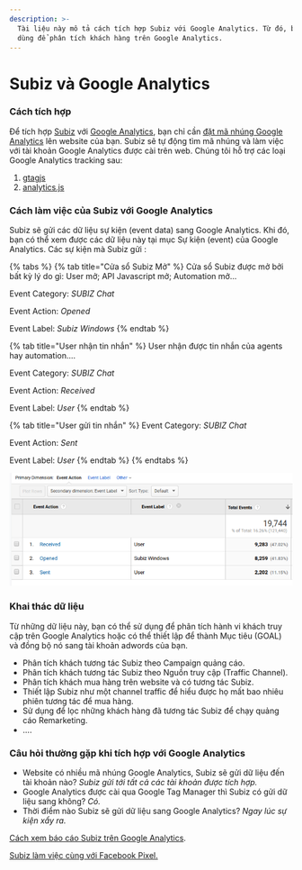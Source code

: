 ```yaml
---
description: >-
  Tài liệu này mô tả cách tích hợp Subiz với Google Analytics. Từ đó, bạn có thể
  dùng để phân tích khách hàng trên Google Analytics.
---
```


# Subiz và Google Analytics

### Cách tích hợp

Để tích hợp [Subiz](https://subiz.com) với [Google Analytics](https://analytics.google.com/analytics/web/), bạn chỉ cần [đặt mã nhúng Google Analytics](https://developers.google.com/analytics/devguides/collection/) lên website của bạn. Subiz sẽ tự động tìm mã nhúng và làm việc với tài khoản Google Analytics được cài trên web.  Chúng tôi hỗ trợ các loại Google Analytics tracking sau: 

1. [gtagjs](https://developers.google.com/analytics/devguides/collection/gtagjs/)
2. [analytics.js](https://developers.google.com/analytics/devguides/collection/analyticsjs/)

### Cách làm việc của Subiz với Google Analytics 

 Subiz sẽ gửi các dữ liệu sự kiện \(event data\) sang Google Analytics. Khi đó, bạn có thể xem được các dữ liệu này tại mục Sự kiện \(event\) của Google Analytics. Các sự kiện mà Subiz gửi : 

{% tabs %}
{% tab title="Cửa sổ Subiz Mở" %}
Cửa sổ Subiz được mở bởi bất kỳ lý do gì: User mở; API Javascript mở; Automation mở... 

Event Category: _SUBIZ Chat_ 

Event Action: _Opened_

Event Label: _Subiz Windows_
{% endtab %}

{% tab title="User nhận tin nhắn" %}
User nhận được tin nhắn của agents hay automation.... 

Event Category: _SUBIZ Chat_ 

Event Action: _Received_

Event Label: _User_
{% endtab %}

{% tab title="User gửi tin nhắn" %}
Event Category: _SUBIZ Chat_ 

Event Action: _Sent_

Event Label: _User_
{% endtab %}
{% endtabs %}

![D&#x1EEF; li&#x1EC7;u Subiz g&#x1EED;i sang Google Analytics](../../.gitbook/assets/screenshot-from-2018-11-29-12-38-32.png)

### Khai thác dữ liệu

Từ những dữ liệu này, bạn có thể sử dụng để phân tích hành vi khách truy cập trên Google Analytics hoặc có thể thiết lập để thành Mục tiêu \(GOAL\) và đồng bộ nó sang tài khoản adwords của bạn. 

* Phân tích khách tương tác Subiz theo Campaign quảng cáo.
* Phân tích khách tương tác Subiz theo Nguồn truy cập \(Traffic Channel\).
* Phân tích khách mua hàng trên website và có tương tác Subiz. 
* Thiết lập Subiz như một channel traffic để hiểu được họ mất bao nhiêu phiên tương tác để mua hàng. 
* Sử dụng để lọc những khách hàng đã tương tác Subiz để chạy quảng cáo Remarketing.
* .... 

### Câu hỏi thường gặp khi tích hợp với Google Analytics

* Website có nhiều mã nhúng Google Analytics, Subiz sẽ gửi dữ liệu đến tài khoản nào? _Subiz gửi tới tất cả các tài khoản được tích hợp._
* Google Analytics được cài qua Google Tag Manager thì Subiz có gửi dữ liệu sang không? _Có._ 
* Thời điểm nào Subiz sẽ gửi dữ liệu sang Google Analytics? _Ngay lúc sự kiện xẩy ra._ 

[Cách xem báo cáo Subiz trên Google Analytics](http://help.subiz.com/bao-cao-and-thong-ke/thong-ke-subiz-chat-tren-google-analytics). 

[Subiz làm việc cùng với Facebook Pixel.](https://help.subiz.com/~/edit/drafts/-LSXtBwNzwZUwy15lt2A/su-dung-subiz-nang-cao/tich-hop-voi-ben-thu-3/subiz-va-facebook-pixel)

